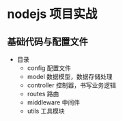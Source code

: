 # nodejs 项目实战

## 基础代码与配置文件

- 目录
  - config 配置文件
  - model 数据模型，数据存储处理
  - controller 控制器，书写业务逻辑
  - routes 路由
  - middleware 中间件
  - utils 工具模块
